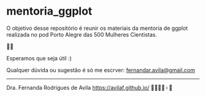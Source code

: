 # mentoria_ggplot

O objetivo desse repositório é reunir os materiais da mentoria de ggplot realizada no pod Porto Alegre das 500 Mulheres Cientistas.

:cherry_blossom::microscope:

Esperamos que seja útil :)



Qualquer dúvida ou sugestão é só me escrver: fernandar.avila@gmail.com

___
Dra. Fernanda Rodrigues de Avila
https://avilaf.github.io/
🫱🏻‍🫲🏾♀️🔬

